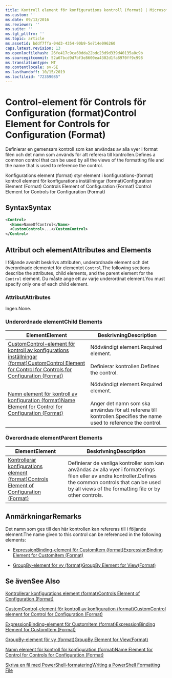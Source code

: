 ```yaml
---
title: Kontroll element för konfigurations kontroll (format) | Microsoft Docs
ms.custom: ''
ms.date: 09/13/2016
ms.reviewer: ''
ms.suite: ''
ms.tgt_pltfrm: ''
ms.topic: article
ms.assetid: bddf7ffa-04d3-4354-90b9-5e714e096260
caps.latest.revision: 13
ms.openlocfilehash: 26fe417c9ca60dda22bdc23d9d339d40135a0c9b
ms.sourcegitcommit: 52a67bcd9d7bf3e8600ea4302d1fa8970ff9c998
ms.translationtype: MT
ms.contentlocale: sv-SE
ms.lasthandoff: 10/15/2019
ms.locfileid: "72359085"
---
```

# <a name="control-element-for-controls-for-configuration-format"></a><span data-ttu-id="3dbd8-102">Control-element för Controls för Configuration (format)</span><span class="sxs-lookup"><span data-stu-id="3dbd8-102">Control Element for Controls for Configuration (Format)</span></span>

<span data-ttu-id="3dbd8-103">Definierar en gemensam kontroll som kan användas av alla vyer i format filen och det namn som används för att referera till kontrollen.</span><span class="sxs-lookup"><span data-stu-id="3dbd8-103">Defines a common control that can be used by all the views of the formatting file and the name that is used to reference the control.</span></span>

<span data-ttu-id="3dbd8-104">Konfigurations element (format) styr element i konfigurations-(format) kontroll element för konfigurations inställningar (format)</span><span class="sxs-lookup"><span data-stu-id="3dbd8-104">Configuration Element (Format) Controls Element of Configuration (Format) Control Element for Controls for Configuration (Format)</span></span>

## <a name="syntax"></a><span data-ttu-id="3dbd8-105">Syntax</span><span class="sxs-lookup"><span data-stu-id="3dbd8-105">Syntax</span></span>

```xml
<Control>
  <Name>NameOfControl</Name>
  <CustomControl>...</CustomControl>
</Control>
```

## <a name="attributes-and-elements"></a><span data-ttu-id="3dbd8-106">Attribut och element</span><span class="sxs-lookup"><span data-stu-id="3dbd8-106">Attributes and Elements</span></span>

<span data-ttu-id="3dbd8-107">I följande avsnitt beskrivs attributen, underordnade element och det överordnade elementet för elementet `Control`.</span><span class="sxs-lookup"><span data-stu-id="3dbd8-107">The following sections describe the attributes, child elements, and the parent element for the `Control` element.</span></span> <span data-ttu-id="3dbd8-108">Du måste ange ett av varje underordnat element.</span><span class="sxs-lookup"><span data-stu-id="3dbd8-108">You must specify only one of each child element.</span></span>

### <a name="attributes"></a><span data-ttu-id="3dbd8-109">Attribut</span><span class="sxs-lookup"><span data-stu-id="3dbd8-109">Attributes</span></span>

<span data-ttu-id="3dbd8-110">Ingen.</span><span class="sxs-lookup"><span data-stu-id="3dbd8-110">None.</span></span>

### <a name="child-elements"></a><span data-ttu-id="3dbd8-111">Underordnade element</span><span class="sxs-lookup"><span data-stu-id="3dbd8-111">Child Elements</span></span>

|<span data-ttu-id="3dbd8-112">Element</span><span class="sxs-lookup"><span data-stu-id="3dbd8-112">Element</span></span>|<span data-ttu-id="3dbd8-113">Beskrivning</span><span class="sxs-lookup"><span data-stu-id="3dbd8-113">Description</span></span>|
|-------------|-----------------|
|[<span data-ttu-id="3dbd8-114">CustomControl-element för kontroll av konfigurations inställningar (format)</span><span class="sxs-lookup"><span data-stu-id="3dbd8-114">CustomControl Element for Control for Controls for Configuration (Format)</span></span>](./customcontrol-element-for-control-for-controls-for-configuration-format.md)|<span data-ttu-id="3dbd8-115">Nödvändigt element.</span><span class="sxs-lookup"><span data-stu-id="3dbd8-115">Required element.</span></span><br /><br /> <span data-ttu-id="3dbd8-116">Definierar kontrollen.</span><span class="sxs-lookup"><span data-stu-id="3dbd8-116">Defines the control.</span></span>|
|[<span data-ttu-id="3dbd8-117">Namn element för kontroll av konfiguration (format)</span><span class="sxs-lookup"><span data-stu-id="3dbd8-117">Name Element for Control for Configuration (Format)</span></span>](./name-element-for-control-for-controls-for-configuration-format.md)|<span data-ttu-id="3dbd8-118">Nödvändigt element.</span><span class="sxs-lookup"><span data-stu-id="3dbd8-118">Required element.</span></span><br /><br /> <span data-ttu-id="3dbd8-119">Anger det namn som ska användas för att referera till kontrollen.</span><span class="sxs-lookup"><span data-stu-id="3dbd8-119">Specifies the name used to reference the control.</span></span>|

### <a name="parent-elements"></a><span data-ttu-id="3dbd8-120">Överordnade element</span><span class="sxs-lookup"><span data-stu-id="3dbd8-120">Parent Elements</span></span>

|<span data-ttu-id="3dbd8-121">Element</span><span class="sxs-lookup"><span data-stu-id="3dbd8-121">Element</span></span>|<span data-ttu-id="3dbd8-122">Beskrivning</span><span class="sxs-lookup"><span data-stu-id="3dbd8-122">Description</span></span>|
|-------------|-----------------|
|[<span data-ttu-id="3dbd8-123">Kontrollerar konfigurations element (format)</span><span class="sxs-lookup"><span data-stu-id="3dbd8-123">Controls Element of Configuration (Format)</span></span>](./controls-element-for-configuration-format.md)|<span data-ttu-id="3dbd8-124">Definierar de vanliga kontroller som kan användas av alla vyer i formaterings filen eller av andra kontroller.</span><span class="sxs-lookup"><span data-stu-id="3dbd8-124">Defines the common controls that can be used by all views of the formatting file or by other controls.</span></span>|

## <a name="remarks"></a><span data-ttu-id="3dbd8-125">Anmärkningar</span><span class="sxs-lookup"><span data-stu-id="3dbd8-125">Remarks</span></span>

<span data-ttu-id="3dbd8-126">Det namn som ges till den här kontrollen kan refereras till i följande element:</span><span class="sxs-lookup"><span data-stu-id="3dbd8-126">The name given to this control can be referenced in the following elements:</span></span>

- [<span data-ttu-id="3dbd8-127">ExpressionBinding-element för CustomItem (format)</span><span class="sxs-lookup"><span data-stu-id="3dbd8-127">ExpressionBinding Element for CustomItem (Format)</span></span>](./expressionbinding-element-for-customitem-for-controls-for-configuration-format.md)

- [<span data-ttu-id="3dbd8-128">GroupBy-element för vy (format)</span><span class="sxs-lookup"><span data-stu-id="3dbd8-128">GroupBy Element for View(Format)</span></span>](./groupby-element-for-view-format.md)

## <a name="see-also"></a><span data-ttu-id="3dbd8-129">Se även</span><span class="sxs-lookup"><span data-stu-id="3dbd8-129">See Also</span></span>

[<span data-ttu-id="3dbd8-130">Kontrollerar konfigurations element (format)</span><span class="sxs-lookup"><span data-stu-id="3dbd8-130">Controls Element of Configuration (Format)</span></span>](./controls-element-for-configuration-format.md)

[<span data-ttu-id="3dbd8-131">CustomControl-element för kontroll av konfiguration (format)</span><span class="sxs-lookup"><span data-stu-id="3dbd8-131">CustomControl element for Control for Configuration (Format)</span></span>](./customcontrol-element-for-control-for-controls-for-configuration-format.md)

[<span data-ttu-id="3dbd8-132">ExpressionBinding-element för CustomItem (format)</span><span class="sxs-lookup"><span data-stu-id="3dbd8-132">ExpressionBinding Element for CustomItem (Format)</span></span>](./expressionbinding-element-for-customitem-for-controls-for-configuration-format.md)

[<span data-ttu-id="3dbd8-133">GroupBy-element för vy (format)</span><span class="sxs-lookup"><span data-stu-id="3dbd8-133">GroupBy Element for View(Format)</span></span>](./groupby-element-for-view-format.md)

[<span data-ttu-id="3dbd8-134">Namn element för kontroll för konfiguration (format)</span><span class="sxs-lookup"><span data-stu-id="3dbd8-134">Name Element for Control for Controls for Configuration (Format)</span></span>](./name-element-for-control-for-controls-for-configuration-format.md)

[<span data-ttu-id="3dbd8-135">Skriva en fil med PowerShell-formatering</span><span class="sxs-lookup"><span data-stu-id="3dbd8-135">Writing a PowerShell Formatting File</span></span>](./writing-a-powershell-formatting-file.md)

